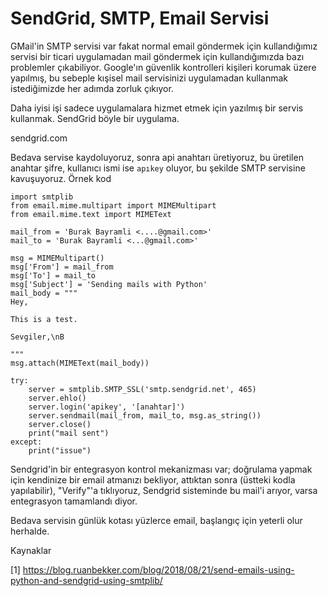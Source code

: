 # SendGrid, SMTP, Email Servisi

GMail'in SMTP servisi var fakat normal email göndermek için
kullandığımız servisi bir ticari uygulamadan mail göndermek için
kullandığımızda bazı problemler çıkabiliyor. Google'ın güvenlik
kontrolleri kişileri korumak üzere yapılmış, bu sebeple kışisel mail
servisinizi uygulamadan kullanmak istediğimizde her adımda zorluk
çıkıyor.

Daha iyisi işi sadece uygulamalara hizmet etmek için yazılmış bir
servis kullanmak. SendGrid böyle bir uygulama.

sendgrid.com

Bedava servise kaydoluyoruz, sonra api anahtarı üretiyoruz, bu
üretilen anahtar şifre, kullanıcı ismi ise `apıkey` oluyor, bu şekilde
SMTP servisine kavuşuyoruz. Örnek kod

```
import smtplib
from email.mime.multipart import MIMEMultipart
from email.mime.text import MIMEText

mail_from = 'Burak Bayramli <....@gmail.com>'
mail_to = 'Burak Bayramli <...@gmail.com>'

msg = MIMEMultipart()
msg['From'] = mail_from
msg['To'] = mail_to
msg['Subject'] = 'Sending mails with Python'
mail_body = """
Hey,

This is a test.

Sevgiler,\nB

"""
msg.attach(MIMEText(mail_body))

try:
    server = smtplib.SMTP_SSL('smtp.sendgrid.net', 465)
    server.ehlo()
    server.login('apikey', '[anahtar]')
    server.sendmail(mail_from, mail_to, msg.as_string())
    server.close()
    print("mail sent")
except:
    print("issue")
```

Sendgrid'in bir entegrasyon kontrol mekanizması var; doğrulama yapmak
için kendinize bir email atmanızı bekliyor, attıktan sonra (üstteki
kodla yapılabilir), "Verify"'a tıklıyoruz, Sendgrid sisteminde bu
mail'i arıyor, varsa entegrasyon tamamlandı diyor.

Bedava servisin günlük kotası yüzlerce email, başlangıç için yeterli
olur herhalde.


Kaynaklar

[1] https://blog.ruanbekker.com/blog/2018/08/21/send-emails-using-python-and-sendgrid-using-smtplib/








